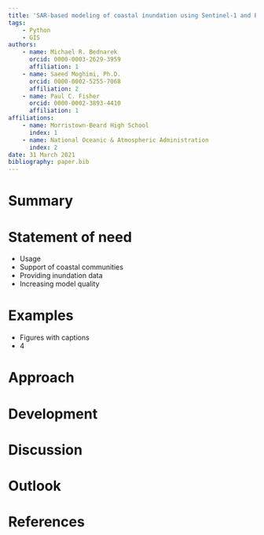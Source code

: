 ```yaml
---
title: 'SAR-based modeling of coastal inundation using Sentinel-1 and Python'
tags:
    - Python
    - GIS
authors:
    - name: Michael R. Bednarek
      orcid: 0000-0003-2629-3959
      affiliation: 1
    - name: Saeed Moghimi, Ph.D.
      orcid: 0000-0002-5255-7068
      affiliation: 2
    - name: Paul C. Fisher
      orcid: 0000-0002-3893-4410
      affiliation: 1
affiliations:
    - name: Morristown-Beard High School
      index: 1
    - name: National Oceanic & Atmospheric Administration
      index: 2
date: 31 March 2021
bibliography: paper.bib
---
```


# Summary

# Statement of need

- Usage
- Support of coastal communities
- Providing inundation data
- Increasing model quality


# Examples

- Figures with captions
- 4

# Approach

# Development

# Discussion

# Outlook

# References